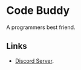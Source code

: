 # Code Buddy

A programmers best friend.

## Links

- [Discord Server](https://discord.gg/MSTrBrNaGn).
